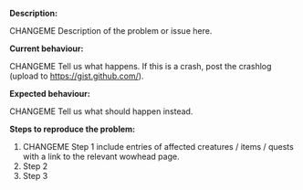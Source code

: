 <!--- (**********************************)
      (** Fill in the following fields **)
      (**********************************) --->

**Description:**

CHANGEME Description of the problem or issue here.

**Current behaviour:**

CHANGEME Tell us what happens.
If this is a crash, post the crashlog (upload to https://gist.github.com/).

**Expected behaviour:**

CHANGEME Tell us what should happen instead.

**Steps to reproduce the problem:**

1. CHANGEME Step 1 include entries of affected creatures / items / quests with a link to the relevant wowhead page.  
2. Step 2
3. Step 3

<!--- Notes
- This template is for problem reports. For other types of report, edit it accordingly.
- For fixes containing C++ changes, create a Pull Request.
--->
